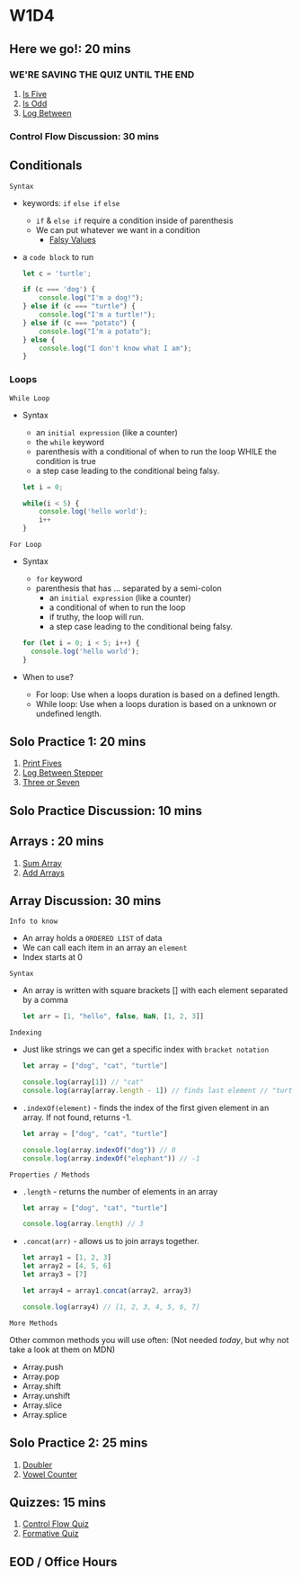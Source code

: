 # W1D4

## Here we go!: 20 mins

### WE'RE SAVING THE QUIZ UNTIL THE END

  1. [Is Five]
  2. [Is Odd]
  3. [Log Between]

### Control Flow Discussion: 30 mins

## Conditionals

`Syntax`

- keywords: `if` `else if` `else`
  - `if` & `else if` require a condition inside of parenthesis
  - We can put whatever we want in a condition
    - [Falsy Values]
- a `code block` to run

  ```js
  let c = 'turtle';

  if (c === 'dog') {
      console.log("I'm a dog!");
  } else if (c === "turtle") {
      console.log("I'm a turtle!");
  } else if (c === "potato") {
      console.log("I'm a potato");
  } else {
      console.log("I don't know what I am");
  }
  ```

### Loops

`While Loop`

- Syntax
  - an `initial expression` (like a counter)
  - the `while` keyword
  - parenthesis with a conditional of when to run the loop WHILE the condition is true
  - a step case leading to the conditional being falsy.

  ```js
  let i = 0;

  while(i < 5) {
      console.log('hello world');
      i++
  }
  ```

`For Loop`

- Syntax
  - `for` keyword
  - parenthesis that has ... separated by a semi-colon
    - an `initial expression` (like a counter)
    - a conditional of when to run the loop
    - if truthy, the loop will run.
    - a step case leading to the conditional being falsy.

  ```js
  for (let i = 0; i < 5; i++) {
    console.log('hello world');
  }
  ```
  
- When to use?

  - For loop: Use when a loops duration is based on a defined length.
  - While loop: Use when a loops duration is based on a unknown or undefined length.

## Solo Practice 1: 20 mins

  1. [Print Fives]
  2. [Log Between Stepper]
  3. [Three or Seven]

## Solo Practice Discussion: 10 mins

## Arrays : 20 mins

  1. [Sum Array]
  2. [Add Arrays]

## Array Discussion: 30 mins

`Info to know`

- An array holds a `ORDERED LIST` of data
- We can call each item in an array an `element`
- Index starts at 0

`Syntax`

- An array is written with square brackets [] with each element separated by a comma

  ```js
  let arr = [1, "hello", false, NaN, [1, 2, 3]]
  ```

`Indexing`

- Just like strings we can get a specific index with `bracket notation`

  ```js
  let array = ["dog", "cat", "turtle"]

  console.log(array[1]) // "cat"
  console.log(array[array.length - 1]) // finds last element // "turtle"
  ```

- `.indexOf(element)` - finds the index of the first given element in an\
 array. If not found, returns -1.

  ```js
  let array = ["dog", "cat", "turtle"]

  console.log(array.indexOf("dog")) // 0
  console.log(array.indexOf("elephant")) // -1
  ```

`Properties / Methods`

- `.length` - returns the number of elements in an array

  ```js
  let array = ["dog", "cat", "turtle"]

  console.log(array.length) // 3
  ```

- `.concat(arr)` - allows us to join arrays together.

  ```js
  let array1 = [1, 2, 3]
  let array2 = [4, 5, 6]
  let array3 = [7]

  let array4 = array1.concat(array2, array3)

  console.log(array4) // [1, 2, 3, 4, 5, 6, 7]
  ```

`More Methods`

Other common methods you will use often: (Not needed _today_, but why not\
 take a look at them on MDN)

- Array.push
- Array.pop
- Array.shift
- Array.unshift
- Array.slice
- Array.splice

## Solo Practice 2: 25 mins

  1. [Doubler]
  2. [Vowel Counter]

## Quizzes: 15 mins

  1. [Control Flow Quiz]
  2. [Formative Quiz]

## EOD / Office Hours

[Is Five]: https://open.appacademy.io/learn/s-py---pt-sept-2021-online/week-1---intro-to-javascript/is-five
[Is Odd]: https://open.appacademy.io/learn/s-py---pt-sept-2021-online/week-1---intro-to-javascript/is-odd
[Log Between]: https://open.appacademy.io/learn/s-py---pt-sept-2021-online/week-1---intro-to-javascript/log-between
[Print Fives]: https://open.appacademy.io/learn/s-py---pt-sept-2021-online/week-1---intro-to-javascript/print-fives
[Log Between Stepper]: https://open.appacademy.io/learn/s-py---pt-sept-2021-online/week-1---intro-to-javascript/log-between-stepper
[Three or Seven]: https://open.appacademy.io/learn/s-py---pt-sept-2021-online/week-1---intro-to-javascript/three-or-seven
[Sum Array]: https://open.appacademy.io/learn/s-py---pt-sept-2021-online/week-1---intro-to-javascript/sum-array
[Add Arrays]: https://open.appacademy.io/learn/s-py---pt-sept-2021-online/week-1---intro-to-javascript/add-arrays
[Doubler]: https://open.appacademy.io/learn/s-py---pt-sept-2021-online/week-1---intro-to-javascript/doubler
[Vowel Counter]: https://open.appacademy.io/learn/s-py---pt-sept-2021-online/week-1---intro-to-javascript/vowel-counter----
[Control Flow Quiz]: https://open.appacademy.io/learn/s-py---pt-sept-2021-online/week-1---intro-to-javascript/control-flow-quiz
[Formative Quiz]: https://open.appacademy.io/learn/s-py---pt-sept-2021-online/week-1---intro-to-javascript/formative-quiz--repeat----thursday
[Falsy Values]: https://developer.mozilla.org/en-US/docs/Glossary/Falsy